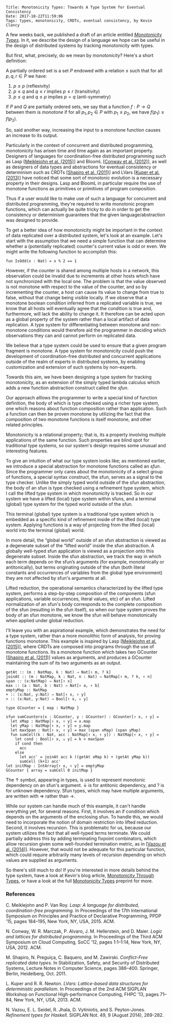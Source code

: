     Title: Monotonicity Types: Towards A Type System for Eventual Consistency
    Date: 2017-10-22T11:59:06
    Tags: types, monotonicity, CRDTs, eventual consistency, by Kevin Clancy

A few weeks back, we published a draft of an article entitled [_Monotonicity Types_](https://infoscience.epfl.ch/record/231867). In it, we describe the design of a language we hope can be useful in the design of distributed systems by tracking monotonicity with types.

But first, what, precisely, do we mean by _monotonicity_? Here's a short definition:

A partially ordered set is a set $P$ endowed with a relation $\leq$ such that for all $p, q, r \in P$ we have:

1. $p \leq p$ (reflexivity)
2. $p \leq  q$ and $q \leq r$ implies $p \leq r$ (transitivity)
3. $p \leq q$ and $q \leq p$ implies $p = q$ (anti-symmetry)

If $P$ and $Q$ are partially ordered sets, we say that a function $f : P \to Q$
between them is *monotone* if for all $p_1, p_2 \in P$ with $p_1 \leq p_2$, we have $f(p_1) \leq f(p_2)$.

So, said another way, increasing the input to a monotone function causes an increase to its output.

Particularly in the context of concurrent and distributed programming,
monotonicity has arisen time and time again as an important property. Designers of languages for coordination-free distributed programming such as Lasp \[[Meiklejohn et al. (2015)](#ref1)\] and BloomL \[[Conway et al. (2012)](#ref1)\], as well as designers of data types and abstractions for eventual consistency or determinism such as CRDTs \[[Shapiro et al. (2011)](#ref3)\] and LVars \[[Kuper et al. (2013)](#ref4)\] have noticed that some sort of monotonic evolution is a necessary property in their designs. Lasp and BloomL in particular require the use of monotone functions as primitives or primitives of program composition.

Thus if a user would like to make use of such a language for concurrent and distributed programming, they're required to write monotonic program functions, which can actually be quite tricky to do in order to get the consistency or determinism guarantees that the given language/abstraction was designed to provide.

To get a better idea of how monotonicity might be important in the context of data replicated over a distributed system, let's look at an example. Let's start with the assumption that we need a simple function that can determine whether a (potentially replicated) counter's current value is odd or even. We might write the following function to accomplish this:

~~~~~
fun IsOdd(x : Nat) = x % 2 == 1
~~~~~

However, if the counter is shared among multiple hosts in a network,
this observation could be invalid due to increments at other hosts which have not synchronized with the local one. The problem is that the value observed is not monotone with respect to the value of the counter, and so by incrementing the counter, a host can cause its value to change from true to false, without that change being visible locally. If we observe that a monotone boolean condition inferred from a replicated variable is true, we know that all hosts will eventually agree that the condition is true and, furthermore, will lack the ability to change it. It therefore can be acted upon as a global property of the system rather than a local artifact of data replication. A type system for differentiating between monotone and non-monotone conditions would therefore aid the programmer in deciding which observations they can and cannot perform on replicated data.

We believe that a type system could be used to ensure that a given program fragment is monotone. A type system for monotonicity could push the development of coordination-free distributed and concurrent applications outside of the realm of experts in distributed systems, by enabling customization and extension of such systems by non-experts.

Towards this aim, we have been designing a type system for tracking monotonicity, as an extension of the simply typed lambda calculus which adds a new function abstraction construct called the *sfun*.

Our approach alllows the programmer to write a special kind of function definition, the body of which is type checked using a richer type system, one which reasons about function composition rather than application. Such a function can then be proven monotone by utilizing the fact that the composition of two monotone functions is itself monotone, and other related principles.

Monotonicity is a relational property; that is, its a property involving
multiple applications of the same function. Such properties are blind spot for traditional type systems, so our system's design requires some unusual and interesting features.

To give an intuition of what our type system looks like; as mentioned earlier, we introduce a special abstraction for monotone functions called an _sfun_. Since the programmer only cares about the monotonicity of a select group of functions, a special syntax construct, the sfun, serves as a signal to the type checker. Unlike the simply typed world outside of the sfun abstraction, the body of an sfun is type checked using a refinement type system, which I call the lifted type system in which monotonicity is tracked. So in our system we have a lifted (local) type system within sfuns, and a terminal (global) type system for the typed world outside of the sfun.

This terminal (global) type system is a traditional type system which is embedded as a specific kind of refinement inside of the lifted (local) type system. Applying functions is a way of projecting from the lifted (local) world into the terminal (global) world.

In more detail, the “global world” outside of an sfun abstraction is viewed as a degenerate subset of the “lifted world” inside the sfun abstraction. A globally well-typed sfun application is viewed as a projection onto this degenerate subset. Inside the sfun abstraction, we track the way in which each term depends on the sfun’s arguments (for example, monotonically or antitonically), but terms originating outside of the sfun (both literal constants and occurrences of variables from the global type environment) they are not affected by sfun's arguments at all.

Lifted reduction, the operational semantics characterized by the lifted type system, performs a step-by-step composition of the components (sfun applications, variable occurrences, literal values, etc) of an sfun. Lifted normalization of an sfun's body corresponds to the complete composition of the sfun (resulting in the sfun itself), so when our type system proves the body of an sfun monotone, we know the sfun will behave monotonically when applied under global reduction.

I'll leave you with an aspirational example, which demonstrates the need for a type system, rather than a more monolithic form of analysis, for proving functions monotone. This example is inspired by Lasp \[[Meiklejohn et al. (2015)](#ref1)\], where CRDTs are composed into programs through the use of monotone functions. Its a monotone function which takes two GCounter \[[Shapiro et al. (2011)](#ref3)\] values as arguments, and produces a GCounter maintaining the sum of its two arguments as an output.

~~~~
getAt :: (m : NatMap, k : Nat) ⇒ Nat[↑ m, ? k]
joinAt :: (m : NatMap, k : Nat, n : Nat) ⇒ NatMap[↑ m, ? k, ↑ n]
span :: (x:NatMap) ⇒ Nat[↑ x]
max :: (a : Nat, b : Nat) ⇒ Nat[↑ a, ↑ b]
emptyMap :: NatMap
+ :: (x:Nat, y:Nat) ⇒ Nat[↑ x, ↑ y]
> :: (x:Nat, y:Nat) ⇒ Bool[↑ x, ↓ y]

type GCounter = { map : NatMap }

sfun sumCounters(x : GCounter, y : GCounter) : GCounter[↑ x, ↑ y] =
  let xMap : NatMap[↑ x, ↑ y] = x.map
  let yMap : NatMap[↑ x, ↑ y] = y.map
  let maxSpan : Nat[↑ x, ↑ y] = max (span xMap) (span yMap)
  fun sumCell(k : Nat, acc : NatMap[↑ x, ↑ y]) : NatMap[↑ x, ↑ y] =
    let cond : Bool[↑ x, ↓ y] = k > maxSpan
    if cond then
      acc
    else
      let acc' = joinAt acc k ((getAt xMap k) + (getAt yMap k))
      sumCell (k+1) acc'
let initMap : IntArray[↑ x, ↑ y] = emptyMap
GCounter { array = sumCell 0 initMap }
~~~~

The $\uparrow$ symbol, appearing in types, is used to represent monotonic dependency on an sfun's argument. $\downarrow$ is for antitonic dependency, and $?$ is for unknown dependency. Sfun types, which may have multiple arguments, are written with $\Rightarrow$ rather than $\to$.

While our system can handle much of this example, it can't handle everything yet, for several reasons. First, it involves an if condition which depends on the arguments of the enclosing sfun. To handle this, we would need to incorporate the notion of domain restriction into lifted reduction. Second, it involves recursion. This is problematic for us, because our system utilizes the fact that all well-typed terms terminate. We could partially address this by adding terminating fixpoint combinators, which allow recursion given some well-founded termination metric, as in \[[Vazou et al. (2014)](#ref5)\]. However, that would not be adequate for this particular function, which could require arbitrarily many levels of recursion depending on which values are supplied as arguments.

So there's still much to do! If you're interested in more details behind the type system, have a look at Kevin's blog article, [Monotonicity Through Types](https://kevinclancy.github.io/2017/11/09/monotonicity-through-types.html), or have a look at the full [Monotonicity Types](https://infoscience.epfl.ch/record/231867) preprint for more.

### References


<span id="ref1">C. Meiklejohn and P. Van Roy. _Lasp: A language for distributed, coordination-free programming._ In Proceedings of the 17th International Symposium on Principles and Practice of Declarative Programming, PPDP ’15, pages 184–195, New York, NY, USA, 2015. ACM.</span>

<span id="ref2">N. Conway, W. R. Marczak, P. Alvaro, J. M. Hellerstein, and D. Maier. _Logic and lattices for distributed programming_. In Proceedings of the Third ACM Symposium on Cloud Computing, SoCC ’12, pages 1:1–1:14, New York, NY, USA, 2012. ACM.</span>

<span id="ref3">M. Shapiro, N. Preguiça, C. Baquero, and M. Zawirski. _Conflict-Free replicated data types_. In Stabilization, Safety, and Security of Distributed Systems, Lecture Notes in Computer Science, pages 386–400. Springer, Berlin, Heidelberg, Oct. 2011.</span>

<span class="ref4">L. Kuper and R. R. Newton. _LVars: Lattice-based data structures for deterministic parallelism_. In Proceedings of the 2nd ACM SIGPLAN Workshop on Functional High-performance Computing, FHPC ’13, pages 71–84, New York, NY, USA, 2013. ACM.</span>

<span class="ref5">N. Vazou, E. L. Seidel, R. Jhala, D. Vytiniotis, and S. Peyton-Jones. _Refinement types for Haskell_. SIGPLAN Not. 49, 9 (August 2014), 269-282. </span>
